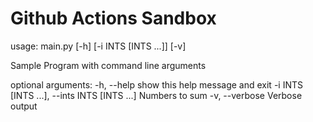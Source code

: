 # Github Actions Sandbox

usage: main.py [-h] [-i INTS [INTS ...]] [-v]

Sample Program with command line arguments

optional arguments:
  -h, --help            show this help message and exit
  -i INTS [INTS ...], --ints INTS [INTS ...]
                        Numbers to sum
  -v, --verbose         Verbose output

